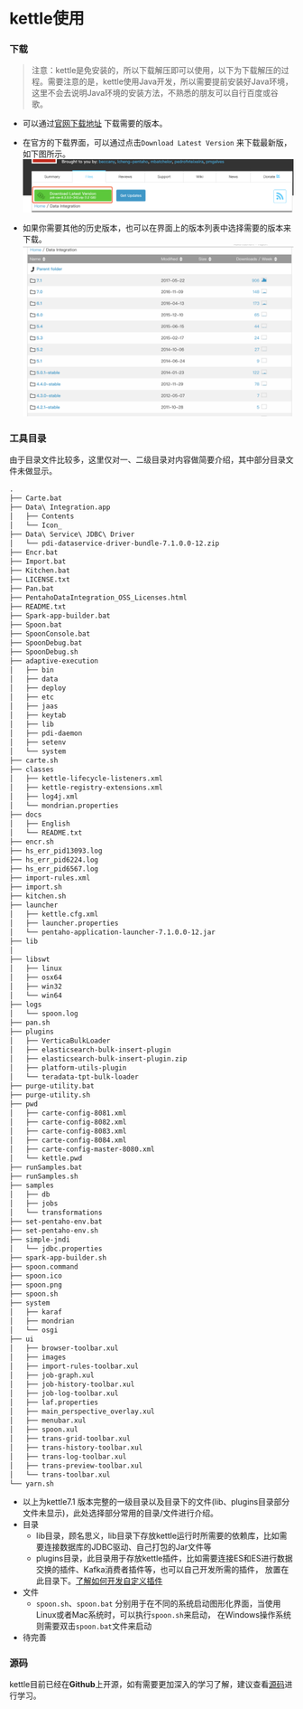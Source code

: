 # kettle使用

### 下载
>注意：kettle是免安装的，所以下载解压即可以使用，以下为下载解压的过程。需要注意的是，kettle使用Java开发，所以需要提前安装好Java环境，
这里不会去说明Java环境的安装方法，不熟悉的朋友可以自行百度或谷歌。

- 可以通过[官网下载地址](https://sourceforge.net/projects/pentaho/files/Data%20Integration/) 下载需要的版本。

- 在官方的下载界面，可以通过点击```Download Latest Version``` 来下载最新版，如下图所示。
![最新版](image/latest.png)

- 如果你需要其他的历史版本，也可以在界面上的版本列表中选择需要的版本来下载。
![版本列表](image/kettle-download-list.png)

### 工具目录

由于目录文件比较多，这里仅对一、二级目录对内容做简要介绍，其中部分目录文件未做显示。
```
.
├── Carte.bat
├── Data\ Integration.app
│   ├── Contents
│   └── Icon_
├── Data\ Service\ JDBC\ Driver
│   └── pdi-dataservice-driver-bundle-7.1.0.0-12.zip
├── Encr.bat
├── Import.bat
├── Kitchen.bat
├── LICENSE.txt
├── Pan.bat
├── PentahoDataIntegration_OSS_Licenses.html
├── README.txt
├── Spark-app-builder.bat
├── Spoon.bat
├── SpoonConsole.bat
├── SpoonDebug.bat
├── SpoonDebug.sh
├── adaptive-execution
│   ├── bin
│   ├── data
│   ├── deploy
│   ├── etc
│   ├── jaas
│   ├── keytab
│   ├── lib
│   ├── pdi-daemon
│   ├── setenv
│   └── system
├── carte.sh
├── classes
│   ├── kettle-lifecycle-listeners.xml
│   ├── kettle-registry-extensions.xml
│   ├── log4j.xml
│   └── mondrian.properties
├── docs
│   ├── English
│   └── README.txt
├── encr.sh
├── hs_err_pid13093.log
├── hs_err_pid6224.log
├── hs_err_pid6567.log
├── import-rules.xml
├── import.sh
├── kitchen.sh
├── launcher
│   ├── kettle.cfg.xml
│   ├── launcher.properties
│   └── pentaho-application-launcher-7.1.0.0-12.jar
├── lib
│   
├── libswt
│   ├── linux
│   ├── osx64
│   ├── win32
│   └── win64
├── logs
│   └── spoon.log
├── pan.sh
├── plugins
│   ├── VerticaBulkLoader
│   ├── elasticsearch-bulk-insert-plugin
│   ├── elasticsearch-bulk-insert-plugin.zip
│   ├── platform-utils-plugin
│   └── teradata-tpt-bulk-loader
├── purge-utility.bat
├── purge-utility.sh
├── pwd
│   ├── carte-config-8081.xml
│   ├── carte-config-8082.xml
│   ├── carte-config-8083.xml
│   ├── carte-config-8084.xml
│   ├── carte-config-master-8080.xml
│   └── kettle.pwd
├── runSamples.bat
├── runSamples.sh
├── samples
│   ├── db
│   ├── jobs
│   └── transformations
├── set-pentaho-env.bat
├── set-pentaho-env.sh
├── simple-jndi
│   └── jdbc.properties
├── spark-app-builder.sh
├── spoon.command
├── spoon.ico
├── spoon.png
├── spoon.sh
├── system
│   ├── karaf
│   ├── mondrian
│   └── osgi
├── ui
│   ├── browser-toolbar.xul
│   ├── images
│   ├── import-rules-toolbar.xul
│   ├── job-graph.xul
│   ├── job-history-toolbar.xul
│   ├── job-log-toolbar.xul
│   ├── laf.properties
│   ├── main_perspective_overlay.xul
│   ├── menubar.xul
│   ├── spoon.xul
│   ├── trans-grid-toolbar.xul
│   ├── trans-history-toolbar.xul
│   ├── trans-log-toolbar.xul
│   ├── trans-preview-toolbar.xul
│   └── trans-toolbar.xul
└── yarn.sh

```
- 以上为kettle7.1 版本完整的一级目录以及目录下的文件(lib、plugins目录部分文件未显示)，此处选择部分常用的目录/文件进行介绍。
- 目录
    - lib目录，顾名思义，lib目录下存放kettle运行时所需要的依赖库，比如需要连接数据库的JDBC驱动、自己打包的Jar文件等
    - plugins目录，此目录用于存放kettle插件，比如需要连接ES和ES进行数据交换的插件、Kafka消费者插件等，也可以自己开发所需的插件，
    放置在此目录下。[了解如何开发自定义插件]()
- 文件
    - ```spoon.sh```、```spoon.bat``` 分别用于在不同的系统启动图形化界面，当使用Linux或者Mac系统时，可以执行```spoon.sh```来启动，
    在Windows操作系统则需要双击```spoon.bat```文件来启动
- 待完善

### 源码
kettle目前已经在**Github**上开源，如有需要更加深入的学习了解，建议查看[源码](https://github.com/pentaho/pentaho-kettle)进行学习。